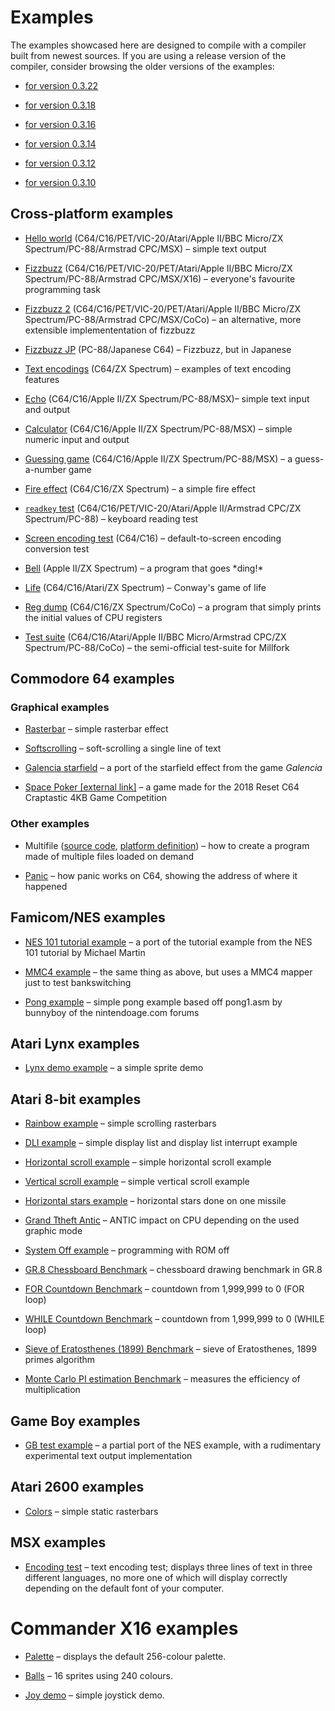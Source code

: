 # Examples

The examples showcased here are designed to compile with a compiler built from newest sources.
If you are using a release version of the compiler, consider browsing the older versions of the examples:

* [for version 0.3.22](https://github.com/KarolS/millfork/tree/v0.3.22/examples)

* [for version 0.3.18](https://github.com/KarolS/millfork/tree/v0.3.18/examples)

* [for version 0.3.16](https://github.com/KarolS/millfork/tree/v0.3.16/examples)

* [for version 0.3.14](https://github.com/KarolS/millfork/tree/v0.3.14/examples)

* [for version 0.3.12](https://github.com/KarolS/millfork/tree/v0.3.12/examples)

* [for version 0.3.10](https://github.com/KarolS/millfork/tree/v0.3.10/examples)

## Cross-platform examples

* [Hello world](crossplatform/hello_world.mfk) (C64/C16/PET/VIC-20/Atari/Apple II/BBC Micro/ZX Spectrum/PC-88/Armstrad CPC/MSX) – simple text output

* [Fizzbuzz](crossplatform/fizzbuzz.mfk) (C64/C16/PET/VIC-20/PET/Atari/Apple II/BBC Micro/ZX Spectrum/PC-88/Armstrad CPC/MSX/X16) – everyone's favourite programming task

* [Fizzbuzz 2](crossplatform/fizzbuzz2.mfk) (C64/C16/PET/VIC-20/PET/Atari/Apple II/BBC Micro/ZX Spectrum/PC-88/Armstrad CPC/MSX/CoCo) – an alternative, more extensible implemententation of fizzbuzz

* [Fizzbuzz JP](crossplatform/fizzbuzz_jp.mfk) (PC-88/Japanese C64) – Fizzbuzz, but in Japanese

* [Text encodings](crossplatform/text_encodings.mfk) (C64/ZX Spectrum) – examples of text encoding features

* [Echo](crossplatform/echo.mfk) (C64/C16/Apple II/ZX Spectrum/PC-88/MSX)– simple text input and output

* [Calculator](crossplatform/calculator.mfk) (C64/C16/Apple II/ZX Spectrum/PC-88/MSX) – simple numeric input and output

* [Guessing game](crossplatform/guess.mfk) (C64/C16/Apple II/ZX Spectrum/PC-88/MSX) – a guess-a-number game

* [Fire effect](crossplatform/fire.mfk) (C64/C16/ZX Spectrum) – a simple fire effect

* [`readkey` test](crossplatform/readkeytest.mfk) (C64/C16/PET/VIC-20/Atari/Apple II/Armstrad CPC/ZX Spectrum/PC-88) – keyboard reading test

* [Screen encoding test](crossplatform/screnctest.mfk) (C64/C16) – default-to-screen encoding conversion test

* [Bell](crossplatform/bell.mfk) (Apple II/ZX Spectrum) – a program that goes \*ding!\*

* [Life](crossplatform/life.mfk) (C64/C16/Atari/ZX Spectrum) – Conway's game of life

* [Reg dump](crossplatform/regdump.mfk) (C64/C16/ZX Spectrum/CoCo) – a program that simply prints the initial values of CPU registers

* [Test suite](tests) (C64/C16/Atari/Apple II/BBC Micro/Armstrad CPC/ZX Spectrum/PC-88/CoCo) – the semi-official test-suite for Millfork

## Commodore 64 examples

### Graphical examples

* [Rasterbar](c64/rasterbar.mfk) – simple rasterbar effect

* [Softscrolling](c64/softscroll.mfk) – soft-scrolling a single line of text

* [Galencia starfield](c64/galencia.mfk) – a port of the starfield effect from the game *Galencia*

* [Space Poker \[external link\]](https://github.com/KarolS/spacepoker) – a game made for the 2018 Reset C64 Craptastic 4KB Game Competition

### Other examples

* Multifile ([source code](c64/multifile.mfk), [platform definition](c64/multifile.ini)) –
how to create a program made of multiple files loaded on demand

* [Panic](c64/panic_test.mfk) – how panic works on C64, showing the address of where it happened

## Famicom/NES examples

* [NES 101 tutorial example](nes/nestest.mfk) – a port of the tutorial example from the NES 101 tutorial by Michael Martin

* [MMC4 example](nes/nestest_mmc4.mfk) – the same thing as above, but uses a MMC4 mapper just to test bankswitching

* [Pong example](nes/pong.mfk) – simple pong example based off pong1.asm by bunnyboy of the nintendoage.com forums

## Atari Lynx examples

* [Lynx demo example](atari_lynx/atari_lynx_demo.mfk) – a simple sprite demo

## Atari 8-bit examples

* [Rainbow example](a8/rainbow.mfk) – simple scrolling rasterbars

* [DLI example](a8/dli_example.mfk) – simple display list and display list interrupt example

* [Horizontal scroll example](a8/endless_scroll.mfk) – simple horizontal scroll example

* [Vertical scroll example](a8/vertical_scroll.mfk) – simple vertical scroll example

* [Horizontal stars example](a8/horizontal_stars.mfk) – horizontal stars done on one missile

* [Grand Ttheft Antic](a8/grand_theft_antic.mfk) – ANTIC impact on CPU depending on the used graphic mode

* [System Off example](a8/systemoff_example.mfk) – programming with ROM off

* [GR.8 Chessboard Benchmark](a8/gr8_chessboard_benchmark.mfk) – chessboard drawing benchmark in GR.8

* [FOR Countdown Benchmark](a8/countdown_for_benchmark.mfk) – countdown from 1,999,999 to 0 (FOR loop)

* [WHILE Countdown Benchmark](a8/countdown_while_benchmark.mfk) – countdown from 1,999,999 to 0 (WHILE loop)

* [Sieve of Eratosthenes (1899) Benchmark](a8/sieve1899.mfk) – sieve of Eratosthenes, 1899 primes algorithm

* [Monte Carlo PI estimation Benchmark](a8/montecarlo_pi_benchmark.mfk) – measures the efficiency of multiplication

## Game Boy examples

* [GB test example](gb/gbtest.mfk) – a partial port of the NES example, with a rudimentary experimental text output implementation

## Atari 2600 examples

* [Colors](vcs/colors.mfk) – simple static rasterbars

## MSX examples

* [Encoding test](msx/encoding_test.mfk) – text encoding test; displays three lines of text in three different languages,
no more one of which will display correctly depending on the default font of your computer.

# Commander X16 examples

* [Palette](x16/palette.mfk) – displays the default 256-colour palette.

* [Balls](x16/balls.mfk) – 16 sprites using 240 colours.

* [Joy demo](x16/joydemo.mfk) – simple joystick demo.
